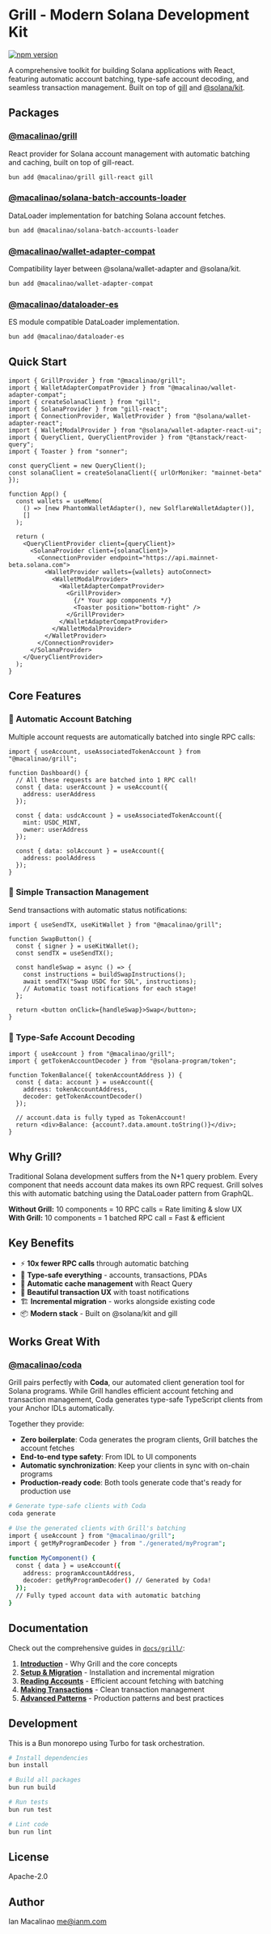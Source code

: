# Grill - Modern Solana Development Kit

[![npm version](https://img.shields.io/npm/v/@macalinao/grill.svg)](https://www.npmjs.com/package/@macalinao/grill)

A comprehensive toolkit for building Solana applications with React, featuring automatic account batching, type-safe account decoding, and seamless transaction management. Built on top of [gill](https://github.com/DecalLabs/gill) and [@solana/kit](https://github.com/anza-xyz/kit).

## Packages

### [@macalinao/grill](./packages/grill)
React provider for Solana account management with automatic batching and caching, built on top of gill-react.

```bash
bun add @macalinao/grill gill-react gill
```

### [@macalinao/solana-batch-accounts-loader](./packages/solana-batch-accounts-loader)
DataLoader implementation for batching Solana account fetches.

```bash
bun add @macalinao/solana-batch-accounts-loader
```

### [@macalinao/wallet-adapter-compat](./packages/wallet-adapter-compat)
Compatibility layer between @solana/wallet-adapter and @solana/kit.

```bash
bun add @macalinao/wallet-adapter-compat
```

### [@macalinao/dataloader-es](./packages/dataloader-es)
ES module compatible DataLoader implementation.

```bash
bun add @macalinao/dataloader-es
```

## Quick Start

```tsx
import { GrillProvider } from "@macalinao/grill";
import { WalletAdapterCompatProvider } from "@macalinao/wallet-adapter-compat";
import { createSolanaClient } from "gill";
import { SolanaProvider } from "gill-react";
import { ConnectionProvider, WalletProvider } from "@solana/wallet-adapter-react";
import { WalletModalProvider } from "@solana/wallet-adapter-react-ui";
import { QueryClient, QueryClientProvider } from "@tanstack/react-query";
import { Toaster } from "sonner";

const queryClient = new QueryClient();
const solanaClient = createSolanaClient({ urlOrMoniker: "mainnet-beta" });

function App() {
  const wallets = useMemo(
    () => [new PhantomWalletAdapter(), new SolflareWalletAdapter()],
    []
  );

  return (
    <QueryClientProvider client={queryClient}>
      <SolanaProvider client={solanaClient}>
        <ConnectionProvider endpoint="https://api.mainnet-beta.solana.com">
          <WalletProvider wallets={wallets} autoConnect>
            <WalletModalProvider>
              <WalletAdapterCompatProvider>
                <GrillProvider>
                  {/* Your app components */}
                  <Toaster position="bottom-right" />
                </GrillProvider>
              </WalletAdapterCompatProvider>
            </WalletModalProvider>
          </WalletProvider>
        </ConnectionProvider>
      </SolanaProvider>
    </QueryClientProvider>
  );
}
```

## Core Features

### 🎯 Automatic Account Batching

Multiple account requests are automatically batched into single RPC calls:

```tsx
import { useAccount, useAssociatedTokenAccount } from "@macalinao/grill";

function Dashboard() {
  // All these requests are batched into 1 RPC call!
  const { data: userAccount } = useAccount({ 
    address: userAddress 
  });
  
  const { data: usdcAccount } = useAssociatedTokenAccount({
    mint: USDC_MINT,
    owner: userAddress
  });
  
  const { data: solAccount } = useAccount({ 
    address: poolAddress 
  });
}
```

### 🔄 Simple Transaction Management

Send transactions with automatic status notifications:

```tsx
import { useSendTX, useKitWallet } from "@macalinao/grill";

function SwapButton() {
  const { signer } = useKitWallet();
  const sendTX = useSendTX();
  
  const handleSwap = async () => {
    const instructions = buildSwapInstructions();
    await sendTX("Swap USDC for SOL", instructions);
    // Automatic toast notifications for each stage!
  };
  
  return <button onClick={handleSwap}>Swap</button>;
}
```

### 📖 Type-Safe Account Decoding

```tsx
import { useAccount } from "@macalinao/grill";
import { getTokenAccountDecoder } from "@solana-program/token";

function TokenBalance({ tokenAccountAddress }) {
  const { data: account } = useAccount({
    address: tokenAccountAddress,
    decoder: getTokenAccountDecoder()
  });
  
  // account.data is fully typed as TokenAccount!
  return <div>Balance: {account?.data.amount.toString()}</div>;
}
```

## Why Grill?

Traditional Solana development suffers from the N+1 query problem. Every component that needs account data makes its own RPC request. Grill solves this with automatic batching using the DataLoader pattern from GraphQL.

**Without Grill:** 10 components = 10 RPC calls = Rate limiting & slow UX  
**With Grill:** 10 components = 1 batched RPC call = Fast & efficient

## Key Benefits

- ⚡ **10x fewer RPC calls** through automatic batching
- 🎯 **Type-safe everything** - accounts, transactions, PDAs
- 🔄 **Automatic cache management** with React Query
- 🎨 **Beautiful transaction UX** with toast notifications
- 🏗️ **Incremental migration** - works alongside existing code
- 📦 **Modern stack** - Built on @solana/kit and gill

## Works Great With

### [@macalinao/coda](https://github.com/macalinao/coda)

Grill pairs perfectly with **Coda**, our automated client generation tool for Solana programs. While Grill handles efficient account fetching and transaction management, Coda generates type-safe TypeScript clients from your Anchor IDLs automatically.

Together they provide:
- **Zero boilerplate**: Coda generates the program clients, Grill batches the account fetches
- **End-to-end type safety**: From IDL to UI components
- **Automatic synchronization**: Keep your clients in sync with on-chain programs
- **Production-ready code**: Both tools generate code that's ready for production use

```bash
# Generate type-safe clients with Coda
coda generate

# Use the generated clients with Grill's batching
import { useAccount } from "@macalinao/grill";
import { getMyProgramDecoder } from "./generated/myProgram";

function MyComponent() {
  const { data } = useAccount({
    address: programAccountAddress,
    decoder: getMyProgramDecoder() // Generated by Coda!
  });
  // Fully typed account data with automatic batching
}
```

## Documentation

Check out the comprehensive guides in [`docs/grill/`](./docs/grill/):

1. [**Introduction**](./docs/grill/01-intro.md) - Why Grill and the core concepts
2. [**Setup & Migration**](./docs/grill/02-setup.md) - Installation and incremental migration
3. [**Reading Accounts**](./docs/grill/03-accounts.md) - Efficient account fetching with batching
4. [**Making Transactions**](./docs/grill/04-transactions.md) - Clean transaction management
5. [**Advanced Patterns**](./docs/grill/05-patterns.md) - Production patterns and best practices

## Development

This is a Bun monorepo using Turbo for task orchestration.

```bash
# Install dependencies
bun install

# Build all packages
bun run build

# Run tests
bun run test

# Lint code
bun run lint
```

## License

Apache-2.0

## Author

Ian Macalinao <me@ianm.com>